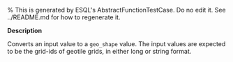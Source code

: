 % This is generated by ESQL's AbstractFunctionTestCase. Do no edit it. See ../README.md for how to regenerate it.

**Description**

Converts an input value to a `geo_shape` value. The input values are expected to be the grid-ids of geotile grids, in either long or string format.

